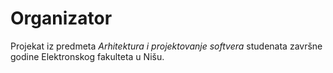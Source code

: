 # Organizator

Projekat iz predmeta *Arhitektura i projektovanje softvera* studenata završne godine Elektronskog fakulteta u Nišu.
